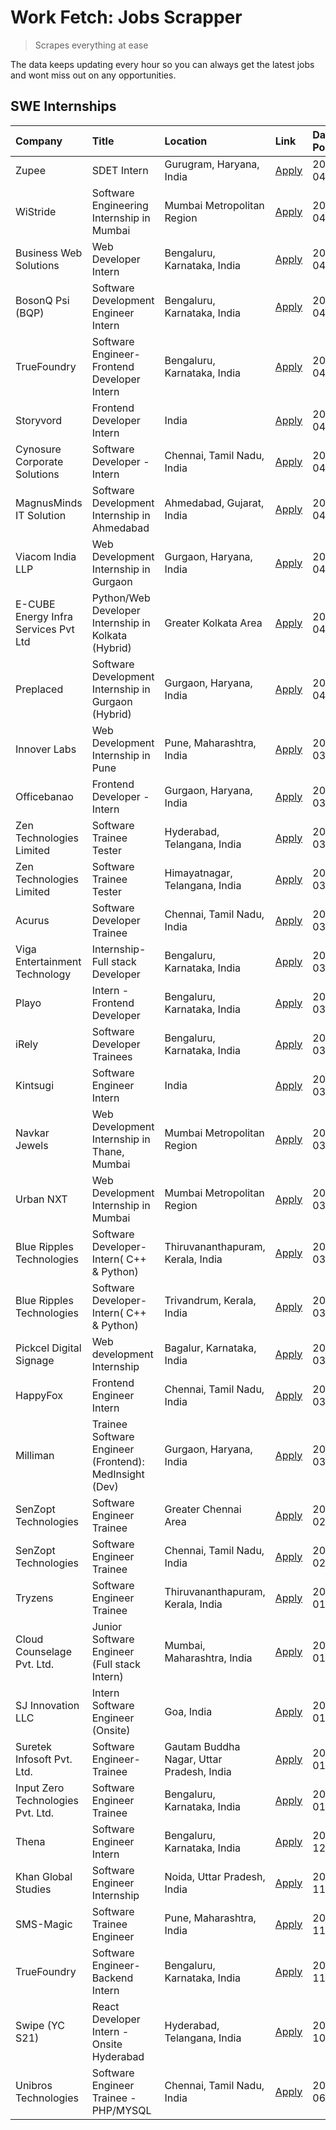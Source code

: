 # Work Fetch: Jobs Scrapper
> Scrapes everything at ease

The data keeps updating every hour so you can always get the latest jobs and wont miss out on any opportunities.

## SWE Internships
<!--START_SECTION:workfetch-->
| Company                              | Title                                                  | Location                                  | Link                                                                                                                                                                                                                                                                                      | Date Posted   |
|:-------------------------------------|:-------------------------------------------------------|:------------------------------------------|:------------------------------------------------------------------------------------------------------------------------------------------------------------------------------------------------------------------------------------------------------------------------------------------|:--------------|
| Zupee                                | SDET Intern                                            | Gurugram, Haryana, India                  | [Apply](https://in.linkedin.com/jobs/view/sdet-intern-at-zupee-3888478071?position=20&pageNum=0&refId=ZgwWpQJYB07Y3D6pb9TadA%3D%3D&trackingId=yyyTeukHyULC6FZRuWnKiQ%3D%3D&trk=public_jobs_jserp-result_search-card)                                                                      | 2024-04-09    |
| WiStride                             | Software Engineering Internship in Mumbai              | Mumbai Metropolitan Region                | [Apply](https://in.linkedin.com/jobs/view/software-engineering-internship-in-mumbai-at-wistride-3888218704?position=21&pageNum=0&refId=ZgwWpQJYB07Y3D6pb9TadA%3D%3D&trackingId=XgkM4fjRcSXJIxvv0Ov%2Bog%3D%3D&trk=public_jobs_jserp-result_search-card)                                   | 2024-04-08    |
| Business Web Solutions               | Web Developer Intern                                   | Bengaluru, Karnataka, India               | [Apply](https://in.linkedin.com/jobs/view/web-developer-intern-at-business-web-solutions-3889115371?position=30&pageNum=0&refId=ZgwWpQJYB07Y3D6pb9TadA%3D%3D&trackingId=DJqCGzv2FJ2oovXyCUbp2A%3D%3D&trk=public_jobs_jserp-result_search-card)                                            | 2024-04-08    |
| BosonQ Psi (BQP)                     | Software Development Engineer Intern                   | Bengaluru, Karnataka, India               | [Apply](https://in.linkedin.com/jobs/view/software-development-engineer-intern-at-bosonq-psi-bqp-3888328596?position=32&pageNum=0&refId=ZgwWpQJYB07Y3D6pb9TadA%3D%3D&trackingId=GmwhsKkJaLEqlsis6dOmpQ%3D%3D&trk=public_jobs_jserp-result_search-card)                                    | 2024-04-06    |
| TrueFoundry                          | Software Engineer- Frontend Developer Intern           | Bengaluru, Karnataka, India               | [Apply](https://in.linkedin.com/jobs/view/software-engineer-frontend-developer-intern-at-truefoundry-3887320206?position=23&pageNum=0&refId=ZgwWpQJYB07Y3D6pb9TadA%3D%3D&trackingId=ak0GpjUggutrDCJ1iC42zg%3D%3D&trk=public_jobs_jserp-result_search-card)                                | 2024-04-05    |
| Storyvord                            | Frontend Developer Intern                              | India                                     | [Apply](https://in.linkedin.com/jobs/view/frontend-developer-intern-at-storyvord-3518938006?position=16&pageNum=0&refId=ZgwWpQJYB07Y3D6pb9TadA%3D%3D&trackingId=ZmQOCcfC3sdrE3Pmcz87Yw%3D%3D&trk=public_jobs_jserp-result_search-card)                                                    | 2024-04-04    |
| Cynosure Corporate Solutions         | Software Developer -Intern                             | Chennai, Tamil Nadu, India                | [Apply](https://in.linkedin.com/jobs/view/software-developer-intern-at-cynosure-corporate-solutions-3884767755?position=27&pageNum=0&refId=ZgwWpQJYB07Y3D6pb9TadA%3D%3D&trackingId=IEU2qlVUbBKOq0EVOkCsuA%3D%3D&trk=public_jobs_jserp-result_search-card)                                 | 2024-04-04    |
| MagnusMinds IT Solution              | Software Development Internship in Ahmedabad           | Ahmedabad, Gujarat, India                 | [Apply](https://in.linkedin.com/jobs/view/software-development-internship-in-ahmedabad-at-magnusminds-it-solution-3883933909?position=40&pageNum=0&refId=ZgwWpQJYB07Y3D6pb9TadA%3D%3D&trackingId=4ce4knwMgDgOTp5rcDJaQQ%3D%3D&trk=public_jobs_jserp-result_search-card)                   | 2024-04-03    |
| Viacom India LLP                     | Web Development Internship in Gurgaon                  | Gurgaon, Haryana, India                   | [Apply](https://in.linkedin.com/jobs/view/web-development-internship-in-gurgaon-at-viacom-india-llp-3883946826?position=59&pageNum=0&refId=ZgwWpQJYB07Y3D6pb9TadA%3D%3D&trackingId=nRAiIW3%2B9x2sPwVpVXNVdw%3D%3D&trk=public_jobs_jserp-result_search-card)                               | 2024-04-03    |
| E-CUBE Energy Infra Services Pvt Ltd | Python/Web Developer Internship in Kolkata (Hybrid)    | Greater Kolkata Area                      | [Apply](https://in.linkedin.com/jobs/view/python-web-developer-internship-in-kolkata-hybrid-at-e-cube-energy-infra-services-pvt-ltd-3882160442?position=17&pageNum=0&refId=ZgwWpQJYB07Y3D6pb9TadA%3D%3D&trackingId=xzuXffwfo2H3xIiUkgCX5Q%3D%3D&trk=public_jobs_jserp-result_search-card) | 2024-04-02    |
| Preplaced                            | Software Development Internship in Gurgaon (Hybrid)    | Gurgaon, Haryana, India                   | [Apply](https://in.linkedin.com/jobs/view/software-development-internship-in-gurgaon-hybrid-at-preplaced-3880567870?position=24&pageNum=0&refId=ZgwWpQJYB07Y3D6pb9TadA%3D%3D&trackingId=quxUZOv1QOQWVBwGZekoGw%3D%3D&trk=public_jobs_jserp-result_search-card)                            | 2024-04-01    |
| Innover Labs                         | Web Development Internship in Pune                     | Pune, Maharashtra, India                  | [Apply](https://in.linkedin.com/jobs/view/web-development-internship-in-pune-at-innover-labs-3875494237?position=8&pageNum=0&refId=ZgwWpQJYB07Y3D6pb9TadA%3D%3D&trackingId=WnL2kt62W7v72Y9T%2FoasyQ%3D%3D&trk=public_jobs_jserp-result_search-card)                                       | 2024-03-28    |
| Officebanao                          | Frontend Developer - Intern                            | Gurgaon, Haryana, India                   | [Apply](https://in.linkedin.com/jobs/view/frontend-developer-intern-at-officebanao-3871265915?position=12&pageNum=0&refId=ZgwWpQJYB07Y3D6pb9TadA%3D%3D&trackingId=i2Ozi282HMdl7FHJ4pEd3g%3D%3D&trk=public_jobs_jserp-result_search-card)                                                  | 2024-03-28    |
| Zen Technologies Limited             | Software Trainee Tester                                | Hyderabad, Telangana, India               | [Apply](https://in.linkedin.com/jobs/view/software-trainee-tester-at-zen-technologies-limited-3872036112?position=13&pageNum=0&refId=ZgwWpQJYB07Y3D6pb9TadA%3D%3D&trackingId=y3aCV1shYg0kfH3LaCZzog%3D%3D&trk=public_jobs_jserp-result_search-card)                                       | 2024-03-27    |
| Zen Technologies Limited             | Software Trainee Tester                                | Himayatnagar, Telangana, India            | [Apply](https://in.linkedin.com/jobs/view/software-trainee-tester-at-zen-technologies-limited-3872100214?position=10&pageNum=0&refId=ZgwWpQJYB07Y3D6pb9TadA%3D%3D&trackingId=LpXqPyc2yyixdfGXnN0rMQ%3D%3D&trk=public_jobs_jserp-result_search-card)                                       | 2024-03-26    |
| Acurus                               | Software Developer Trainee                             | Chennai, Tamil Nadu, India                | [Apply](https://in.linkedin.com/jobs/view/software-developer-trainee-at-acurus-3871400616?position=22&pageNum=0&refId=ZgwWpQJYB07Y3D6pb9TadA%3D%3D&trackingId=0O1aLtjIZWEWF2peUx540Q%3D%3D&trk=public_jobs_jserp-result_search-card)                                                      | 2024-03-26    |
| Viga Entertainment Technology        | Internship-Full stack Developer                        | Bengaluru, Karnataka, India               | [Apply](https://in.linkedin.com/jobs/view/internship-full-stack-developer-at-viga-entertainment-technology-3870669789?position=31&pageNum=0&refId=ZgwWpQJYB07Y3D6pb9TadA%3D%3D&trackingId=YWm1q1XAoODbCV%2BaMul8Ew%3D%3D&trk=public_jobs_jserp-result_search-card)                        | 2024-03-25    |
| Playo                                | Intern - Frontend Developer                            | Bengaluru, Karnataka, India               | [Apply](https://in.linkedin.com/jobs/view/intern-frontend-developer-at-playo-3864131172?position=6&pageNum=0&refId=ZgwWpQJYB07Y3D6pb9TadA%3D%3D&trackingId=QNtDHWLuEX1orTi4WrT1ug%3D%3D&trk=public_jobs_jserp-result_search-card)                                                         | 2024-03-22    |
| iRely                                | Software Developer Trainees                            | Bengaluru, Karnataka, India               | [Apply](https://in.linkedin.com/jobs/view/software-developer-trainees-at-irely-3860566039?position=3&pageNum=0&refId=ZgwWpQJYB07Y3D6pb9TadA%3D%3D&trackingId=DBg3Wu85ZUcLlfFPrecKKg%3D%3D&trk=public_jobs_jserp-result_search-card)                                                       | 2024-03-18    |
| Kintsugi                             | Software Engineer Intern                               | India                                     | [Apply](https://in.linkedin.com/jobs/view/software-engineer-intern-at-kintsugi-3857074071?position=36&pageNum=0&refId=ZgwWpQJYB07Y3D6pb9TadA%3D%3D&trackingId=c2Ep%2Fdv%2Fx9x4U86BYQ9ZaQ%3D%3D&trk=public_jobs_jserp-result_search-card)                                                  | 2024-03-16    |
| Navkar Jewels                        | Web Development Internship in Thane, Mumbai            | Mumbai Metropolitan Region                | [Apply](https://in.linkedin.com/jobs/view/web-development-internship-in-thane-mumbai-at-navkar-jewels-3858080315?position=58&pageNum=0&refId=ZgwWpQJYB07Y3D6pb9TadA%3D%3D&trackingId=TNMK4QK72VV1%2B%2FTrFupMiA%3D%3D&trk=public_jobs_jserp-result_search-card)                           | 2024-03-15    |
| Urban NXT                            | Web Development Internship in Mumbai                   | Mumbai Metropolitan Region                | [Apply](https://in.linkedin.com/jobs/view/web-development-internship-in-mumbai-at-urban-nxt-3858090142?position=60&pageNum=0&refId=ZgwWpQJYB07Y3D6pb9TadA%3D%3D&trackingId=Q8sImVfxkjAlU4qTeZGrsg%3D%3D&trk=public_jobs_jserp-result_search-card)                                         | 2024-03-15    |
| Blue Ripples Technologies            | Software Developer- Intern( C++ & Python)              | Thiruvananthapuram, Kerala, India         | [Apply](https://in.linkedin.com/jobs/view/software-developer-intern-c%2B%2B-python-at-blue-ripples-technologies-3855594494?position=19&pageNum=0&refId=ZgwWpQJYB07Y3D6pb9TadA%3D%3D&trackingId=wzWHXVj%2FBgNUpbXwUa148g%3D%3D&trk=public_jobs_jserp-result_search-card)                   | 2024-03-14    |
| Blue Ripples Technologies            | Software Developer- Intern( C++  & Python)             | Trivandrum, Kerala, India                 | [Apply](https://in.linkedin.com/jobs/view/software-developer-intern-c%2B%2B-python-at-blue-ripples-technologies-3856150730?position=18&pageNum=0&refId=ZgwWpQJYB07Y3D6pb9TadA%3D%3D&trackingId=vy8l10TUJmDgl8s2lMgAYQ%3D%3D&trk=public_jobs_jserp-result_search-card)                     | 2024-03-13    |
| Pickcel Digital Signage              | Web development Internship                             | Bagalur, Karnataka, India                 | [Apply](https://in.linkedin.com/jobs/view/web-development-internship-at-pickcel-digital-signage-3849506118?position=56&pageNum=0&refId=ZgwWpQJYB07Y3D6pb9TadA%3D%3D&trackingId=TZdwCjyL5OojJ1hFpMgIsA%3D%3D&trk=public_jobs_jserp-result_search-card)                                     | 2024-03-08    |
| HappyFox                             | Frontend Engineer Intern                               | Chennai, Tamil Nadu, India                | [Apply](https://in.linkedin.com/jobs/view/frontend-engineer-intern-at-happyfox-3848357951?position=50&pageNum=0&refId=ZgwWpQJYB07Y3D6pb9TadA%3D%3D&trackingId=T6EEYPBbpZqWJdrKZ6TLJw%3D%3D&trk=public_jobs_jserp-result_search-card)                                                      | 2024-03-07    |
| Milliman                             | Trainee Software Engineer (Frontend): MedInsight (Dev) | Gurgaon, Haryana, India                   | [Apply](https://in.linkedin.com/jobs/view/trainee-software-engineer-frontend-medinsight-dev-at-milliman-3792874280?position=11&pageNum=0&refId=ZgwWpQJYB07Y3D6pb9TadA%3D%3D&trackingId=7mjcOu8nx31R%2B12f0LAnuw%3D%3D&trk=public_jobs_jserp-result_search-card)                           | 2024-03-01    |
| SenZopt Technologies                 | Software Engineer Trainee                              | Greater Chennai Area                      | [Apply](https://in.linkedin.com/jobs/view/software-engineer-trainee-at-senzopt-technologies-3827688781?position=41&pageNum=0&refId=ZgwWpQJYB07Y3D6pb9TadA%3D%3D&trackingId=JXqYCFU4Ut0%2Bqbj4QE4fug%3D%3D&trk=public_jobs_jserp-result_search-card)                                       | 2024-02-12    |
| SenZopt Technologies                 | Software Engineer Trainee                              | Chennai, Tamil Nadu, India                | [Apply](https://in.linkedin.com/jobs/view/software-engineer-trainee-at-senzopt-technologies-3827686880?position=51&pageNum=0&refId=ZgwWpQJYB07Y3D6pb9TadA%3D%3D&trackingId=xILPO5z4lztbF%2FnFlZX8gg%3D%3D&trk=public_jobs_jserp-result_search-card)                                       | 2024-02-12    |
| Tryzens                              | Software Engineer Trainee                              | Thiruvananthapuram, Kerala, India         | [Apply](https://in.linkedin.com/jobs/view/software-engineer-trainee-at-tryzens-3809363491?position=43&pageNum=0&refId=ZgwWpQJYB07Y3D6pb9TadA%3D%3D&trackingId=%2BVwdOdSSjhS1UYTKHTryEA%3D%3D&trk=public_jobs_jserp-result_search-card)                                                    | 2024-01-18    |
| Cloud Counselage Pvt. Ltd.           | Junior Software Engineer (Full stack Intern)           | Mumbai, Maharashtra, India                | [Apply](https://in.linkedin.com/jobs/view/junior-software-engineer-full-stack-intern-at-cloud-counselage-pvt-ltd-3803132814?position=35&pageNum=0&refId=ZgwWpQJYB07Y3D6pb9TadA%3D%3D&trackingId=6Kapi8IKiPGEI0FFmm4OaQ%3D%3D&trk=public_jobs_jserp-result_search-card)                    | 2024-01-11    |
| SJ Innovation LLC                    | Intern Software Engineer (Onsite)                      | Goa, India                                | [Apply](https://in.linkedin.com/jobs/view/intern-software-engineer-onsite-at-sj-innovation-llc-3799959011?position=48&pageNum=0&refId=ZgwWpQJYB07Y3D6pb9TadA%3D%3D&trackingId=Hxv2DKKRrzuBdFYT1Pkxvw%3D%3D&trk=public_jobs_jserp-result_search-card)                                      | 2024-01-11    |
| Suretek Infosoft Pvt. Ltd.           | Software Engineer-Trainee                              | Gautam Buddha Nagar, Uttar Pradesh, India | [Apply](https://in.linkedin.com/jobs/view/software-engineer-trainee-at-suretek-infosoft-pvt-ltd-3800934643?position=28&pageNum=0&refId=ZgwWpQJYB07Y3D6pb9TadA%3D%3D&trackingId=%2Bh4OFuJ%2FYUiAX0s%2FeTjQWw%3D%3D&trk=public_jobs_jserp-result_search-card)                               | 2024-01-09    |
| Input Zero Technologies Pvt. Ltd.    | Software Engineer Trainee                              | Bengaluru, Karnataka, India               | [Apply](https://in.linkedin.com/jobs/view/software-engineer-trainee-at-input-zero-technologies-pvt-ltd-3800927643?position=38&pageNum=0&refId=ZgwWpQJYB07Y3D6pb9TadA%3D%3D&trackingId=%2B2X4xipzCgcd4hjtaiKrGA%3D%3D&trk=public_jobs_jserp-result_search-card)                            | 2024-01-09    |
| Thena                                | Software Engineer Intern                               | Bengaluru, Karnataka, India               | [Apply](https://in.linkedin.com/jobs/view/software-engineer-intern-at-thena-3778731751?position=25&pageNum=0&refId=ZgwWpQJYB07Y3D6pb9TadA%3D%3D&trackingId=NapQ7NKSq1LrR3FwWYiaNA%3D%3D&trk=public_jobs_jserp-result_search-card)                                                         | 2023-12-05    |
| Khan Global Studies                  | Software Engineer Internship                           | Noida, Uttar Pradesh, India               | [Apply](https://in.linkedin.com/jobs/view/software-engineer-internship-at-khan-global-studies-3766942197?position=55&pageNum=0&refId=ZgwWpQJYB07Y3D6pb9TadA%3D%3D&trackingId=y2gzrWYxyKwU%2FNaxa3LB9g%3D%3D&trk=public_jobs_jserp-result_search-card)                                     | 2023-11-27    |
| SMS-Magic                            | Software Trainee Engineer                              | Pune, Maharashtra, India                  | [Apply](https://in.linkedin.com/jobs/view/software-trainee-engineer-at-sms-magic-3761409781?position=37&pageNum=0&refId=ZgwWpQJYB07Y3D6pb9TadA%3D%3D&trackingId=s%2BQeqBaK49dsn6TxyAGQOQ%3D%3D&trk=public_jobs_jserp-result_search-card)                                                  | 2023-11-16    |
| TrueFoundry                          | Software Engineer-Backend Intern                       | Bengaluru, Karnataka, India               | [Apply](https://in.linkedin.com/jobs/view/software-engineer-backend-intern-at-truefoundry-3779508170?position=39&pageNum=0&refId=ZgwWpQJYB07Y3D6pb9TadA%3D%3D&trackingId=id1CSCXtptgTL1Rk2Gz%2BmQ%3D%3D&trk=public_jobs_jserp-result_search-card)                                         | 2023-11-10    |
| Swipe (YC S21)                       | React Developer Intern - Onsite Hyderabad              | Hyderabad, Telangana, India               | [Apply](https://in.linkedin.com/jobs/view/react-developer-intern-onsite-hyderabad-at-swipe-yc-s21-3737600089?position=44&pageNum=0&refId=ZgwWpQJYB07Y3D6pb9TadA%3D%3D&trackingId=LbyO3%2BQt3YmBwK8qZdVheQ%3D%3D&trk=public_jobs_jserp-result_search-card)                                 | 2023-10-13    |
| Unibros Technologies                 | Software Engineer Trainee - PHP/MYSQL                  | Chennai, Tamil Nadu, India                | [Apply](https://in.linkedin.com/jobs/view/software-engineer-trainee-php-mysql-at-unibros-technologies-3656599241?position=42&pageNum=0&refId=ZgwWpQJYB07Y3D6pb9TadA%3D%3D&trackingId=fFyLyiqEpSbhyQ35V6NhvA%3D%3D&trk=public_jobs_jserp-result_search-card)                               | 2023-06-12    |
<!--END_SECTION:workfetch-->
